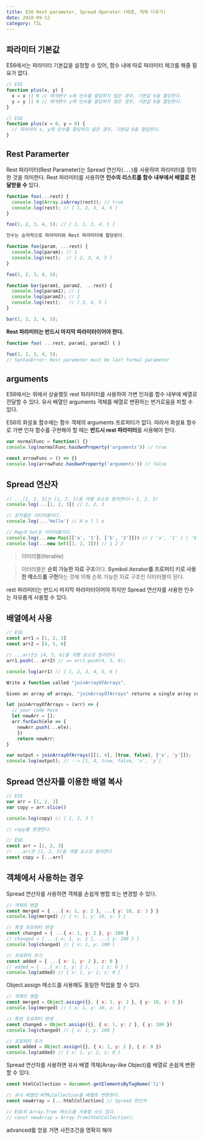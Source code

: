 ```yaml
---
title: ES6 Rest parameter, Spread Operator (배열, 객체 다루기)
date: 2018-09-12
category: TIL
---
```


## 파라미터 기본값

ES6에서는 파라미터 기본값을 설정할 수 있어, 함수 내에 따로 파라미터 체크를 해줄 필요가 없다.

```javascript
// ES5
function plus(x, y) {
  x = x || 0 // 매개변수 x에 인수를 할당하지 않은 경우, 기본값 0을 할당한다.
  y = y || 0 // 매개변수 y에 인수를 할당하지 않은 경우, 기본값 0을 할당한다.
}

// ES6
function plus(x = 0, y = 0) {
  // 파라미터 x, y에 인수를 할당하지 않은 경우, 기본값 0을 할당한다.
}
```

## Rest Paramerter

Rest 파라미터(Rest Parameter)는 Spread 연산자(`...`)를 사용하여 파라미터를 정의한 것을 의미한다. Rest 파라미터를 사용하면 **인수의 리스트를 함수 내부에서 배열로 전달받을 수** 있다.

```javascript
function foo(...rest) {
  console.log(Array.isArray(rest)); // true
  console.log(rest); // [ 1, 2, 3, 4, 5 ]
}

foo(1, 2, 3, 4, 5); // [ 1, 2, 3, 4, 5 ]

인수는 순차적으로 파라미터와 Rest 파라미터에 할당된다.

function foo(param, ...rest) {
  console.log(param); // 1
  console.log(rest);  // [ 2, 3, 4, 5 ]
}

foo(1, 2, 3, 4, 5);

function bar(param1, param2, ...rest) {
  console.log(param1); // 1
  console.log(param2); // 2
  console.log(rest);   // [ 3, 4, 5 ]
}

bar(1, 2, 3, 4, 5);


```

**Rest 파라미터는 반드시 마지막 파라미터이어야 한다.**

```javascript
function foo( ...rest, param1, param2) { }

foo(1, 2, 3, 4, 5);
// SyntaxError: Rest parameter must be last formal parameter
```

## arguments

ES6에서는 위에서 상술했듯 rest 파라미터를 사용하여 가변 인자를 함수 내부에 배열로 전달할 수 있다. 유사 배열인 arguments 객체를 배열로 변환하는 번거로움을 피할 수 있다.

ES6의 화살표 함수에는 함수 객체의 arguments 프로퍼티가 없다. 따라서 화살표 함수로 가변 인자 함수를 구현해야 할 때는 **반드시 rest 파라미터**를 사용해야 한다.

```javascript
var normalFunc = function() {}
console.log(normalFunc.hasOwnProperty('arguments')) // true

const arrowFunc = () => {}
console.log(arrowFunc.hasOwnProperty('arguments')) // false
```

## Spread 연산자

```javascript
// ...[1, 2, 3]는 [1, 2, 3]을 개별 요소로 분리한다(→ 1, 2, 3)
console.log(...[1, 2, 3]) // 1, 2, 3

// 문자열은 이터러블이다.
console.log(...'Hello') // H e l l o

// Map과 Set은 이터러블이다.
console.log(...new Map([['a', '1'], ['b', '2']])) // [ 'a', '1' ] [ 'b', '2' ]
console.log(...new Set([1, 2, 3])) // 1 2 3
```

> 이터러블(iterable)

> 이터러블은 **순회 가능한 자료 구조**이다. **Symbol.iterator를 프로퍼티 키로 사용한 메소드를 구현**하는 것에 의해 순회 가능한 자료 구조인 이터러블이 된다.

rest 파라미터는 반드시 마지막 파라미터이어야 하지만 Spread 연산자를 사용한 인수는 자유롭게 사용할 수 있다.

## 배열에서 사용

```javascript
// ES6
const arr1 = [1, 2, 3]
const arr2 = [4, 5, 6]

// ...arr2는 [4, 5, 6]을 개별 요소로 분리한다
arr1.push(...arr2) // == arr1.push(4, 5, 6);

console.log(arr1) // [ 1, 2, 3, 4, 5, 6 ]
```

```javascript
Write a function called "joinArrayOfArrays".

Given an array of arrays, "joinArrayOfArrays" returns a single array containing the elements of the nested arrays.

let joinArrayOfArrays = (arr) => {
  // your code here
  let newArr = [];
  arr.forEach(ele => {
    newArr.push(...ele);
    })
    return newArr;
}

var output = joinArrayOfArrays([[1, 4], [true, false], ['x', 'y']]);
console.log(output); // --> [1, 4, true, false, 'x', 'y']

```

## Spread 연산자를 이용한 배열 복사

```javascript
// ES5
var arr = [1, 2, 3]
var copy = arr.slice()

console.log(copy) // [ 1, 2, 3 ]

// copy를 변경한다.

// ES6
const arr = [1, 2, 3]
// ...arr은 [1, 2, 3]을 개별 요소로 분리한다
const copy = [...arr]
```

## 객체에서 사용하는 경우

Spread 연산자를 사용하면 객체를 손쉽게 병합 또는 변경할 수 있다.

```javascript
// 객체의 병합
const merged = { ...{ x: 1, y: 2 }, ...{ y: 10, z: 3 } }
console.log(merged) // { x: 1, y: 10, z: 3 }

// 특정 프로퍼티 변경
const changed = { ...{ x: 1, y: 2 }, y: 100 }
// changed = { ...{ x: 1, y: 2 }, ...{ y: 100 } }
console.log(changed) // { x: 1, y: 100 }

// 프로퍼티 추가
const added = { ...{ x: 1, y: 2 }, z: 0 }
// added = { ...{ x: 1, y: 2 }, ...{ z: 0 } }
console.log(added) // { x: 1, y: 2, z: 0 }
```

Object.assign 메소드를 사용해도 동일한 작업을 할 수 있다.

```javascript
// 객체의 병합
const merged = Object.assign({}, { x: 1, y: 2 }, { y: 10, z: 3 })
console.log(merged) // { x: 1, y: 10, z: 3 }

// 특정 프로퍼티 변경
const changed = Object.assign({}, { x: 1, y: 2 }, { y: 100 })
console.log(changed) // { x: 1, y: 100 }

// 프로퍼티 추가
const added = Object.assign({}, { x: 1, y: 2 }, { z: 0 })
console.log(added) // { x: 1, y: 2, z: 0 }
```

Spread 연산자를 사용하면 유사 배열 객체(Array-like Object)를 배열로 손쉽게 변환할 수 있다.

```javascript
const htmlCollection = document.getElementsByTagName('li')

// 유사 배열인 HTMLCollection을 배열로 변환한다.
const newArray = [...htmlCollection] // Spread 연산자

// ES6의 Array.from 메소드를 사용할 수도 있다.
// const newArray = Array.from(htmlCollection);
```

advanced를 얻을 거면 사전조건을 명확히 해야
